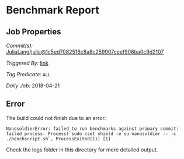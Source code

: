 # Benchmark Report

## Job Properties

*Commit(s):* [JuliaLang/julia@1c5ed7082516c8a8c259907ceef908ba0c9d2107](https://github.com/JuliaLang/julia/commit/1c5ed7082516c8a8c259907ceef908ba0c9d2107)

*Triggered By:* [link](https://github.com/JuliaLang/julia/commit/1c5ed7082516c8a8c259907ceef908ba0c9d2107#commitcomment-28680344)

*Tag Predicate:* `ALL`

*Daily Job:* 2018-04-21

## Error

The build could not finish due to an error:

```
NanosoldierError: failed to run benchmarks against primary commit: failed process: Process(`sudo cset shield -e su nanosoldier -- -c ./benchscript.sh`, ProcessExited(1)) [1]
```

Check the logs folder in this directory for more detailed output.

